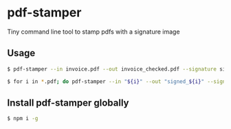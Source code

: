 pdf-stamper
===========

Tiny command line tool to stamp pdfs with a signature image

## Usage

```bash
$ pdf-stamper --in invoice.pdf --out invoice_checked.pdf --signature signature.pdf --text "lorem ipsum"

$ for i in *.pdf; do pdf-stamper --in "${i}" --out "signed_${i}" --signature signature.pdf --text "lorem ipsum" --x 230 --y 180 --page 0; done
```

 ## Install pdf-stamper globally

```bash
$ npm i -g
```
